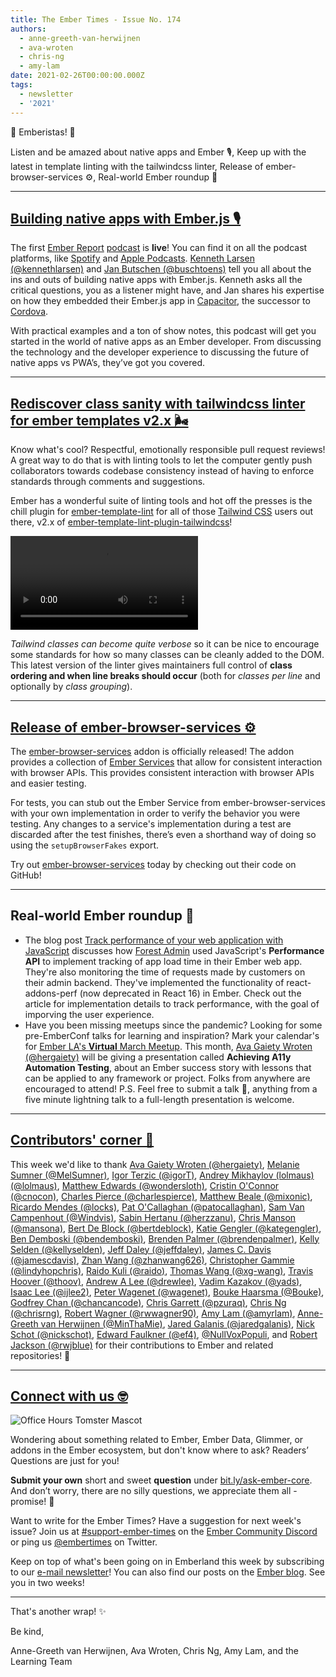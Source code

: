 ```yaml
---
title: The Ember Times - Issue No. 174
authors:
  - anne-greeth-van-herwijnen
  - ava-wroten
  - chris-ng
  - amy-lam
date: 2021-02-26T00:00:00.000Z
tags:
  - newsletter
  - '2021'
---
```


👋 Emberistas! 🐹

Listen and be amazed about native apps and Ember 🎙️,
Keep up with the latest in template linting with the tailwindcss linter,
Release of ember-browser-services ⚙️,
Real-world Ember roundup 🙌

---

## [Building native apps with Ember.js 🎙️](https://audio.ember.report)

The first [Ember Report](ember.report) [podcast](https://audio.ember.report/1680877/7875391-001-building-native-apps-with-ember-js) is **live**! You can find it on all the podcast platforms, like [Spotify](https://open.spotify.com/show/58CczXeudOxy4cCdQ0CJUi) and [Apple Podcasts](https://podcasts.apple.com/podcast/the-ember-report/id1554053161). [Kenneth Larsen (@kennethlarsen)](https://github.com/kennethlarsen) and [Jan Butschen (@buschtoens)](https://github.com/buschtoens) tell you all about the ins and outs of building native apps with Ember.js. Kenneth asks all the critical questions, you as a listener might have, and Jan shares his expertise on how they embedded their Ember.js app in [Capacitor](https://capacitorjs.com/docs), the successor to [Cordova](https://cordova.apache.org).

With practical examples and a ton of show notes, this podcast will get you started in the world of native apps as an Ember developer. From discussing the technology and the developer experience to discussing the future of native apps vs PWA’s, they’ve got you covered.

---

## [Rediscover class sanity with tailwindcss linter for ember templates v2.x 🌬](https://gitlab.com/michal-bryxi/open-source/ember-template-lint-plugin-tailwindcss)

Know what's cool? Respectful, emotionally responsible pull request reviews! A great way to do that is with linting tools to let the computer gently push collaborators towards codebase consistency instead of having to enforce standards through comments and suggestions.

Ember has a wonderful suite of linting tools and hot off the presses is the chill plugin for [ember-template-lint](https://github.com/ember-template-lint/ember-template-lint) for all of those [Tailwind CSS](https://tailwindcss.com/) users out there, v2.x of [ember-template-lint-plugin-tailwindcss](https://gitlab.com/michal-bryxi/open-source/ember-template-lint-plugin-tailwindcss)!

![Example of class-order rule](https://gitlab.com/michal-bryxi/open-source/ember-template-lint-plugin-tailwindcss/-/raw/master/docs/rule/class-order.webm)

_Tailwind classes can become quite verbose_ so it can be nice to encourage some standards for how so many classes can be cleanly added to the DOM. This latest version of the linter gives maintainers full control of **class ordering and when line breaks should occur** (both for _classes per line_ and optionally by _class grouping_).

---

## [Release of ember-browser-services ⚙️](https://github.com/CrowdStrike/ember-browser-services)

The [ember-browser-services](https://github.com/CrowdStrike/ember-browser-services) addon is officially released! The addon provides a collection of [Ember Services](https://guides.emberjs.com/release/services/) that allow for consistent interaction with browser APIs. This provides consistent interaction with browser APIs and easier testing.

For tests, you can stub out the Ember Service from ember-browser-services with your own implementation in order to verify the behavior you were testing. Any changes to a service's implementation during a test are discarded after the test finishes, there’s even a shorthand way of doing so using the `setupBrowserFakes` export.

Try out [ember-browser-services](https://github.com/CrowdStrike/ember-browser-services) today by checking out their code on GitHub!

---

## Real-world Ember roundup 🙌

* The blog post [Track performance of your web application with JavaScript](https://blog.forestadmin.com/track-performance-of-your-web-application-with-javascript-2/) discusses how [Forest Admin](https://www.forestadmin.com/) used JavaScript's **Performance API** to implement tracking of app load time in their Ember web app. They're also monitoring the time of requests made by customers on their admin backend. They've implemented the functionality of react-addons-perf (now deprecated in React 16) in Ember. Check out the article for implementation details to track performance, with the goal of imporving the user experience.
* Have you been missing meetups since the pandemic? Looking for some pre-EmberConf talks for learning and inspiration? Mark your calendar's for [Ember LA's **Virtual** March Meetup](https://www.meetup.com/Ember-LA/events/276336494/). This month, [Ava Gaiety Wroten (@hergaiety)](https://github.com/hergaiety) will be giving a presentation called **Achieving A11y Automation Testing**, about an Ember success story with lessons that can be applied to any framework or project. Folks from anywhere are encouraged to attend! P.S. Feel free to submit a talk 📜, anything from a five minute lightning talk to a full-length presentation is welcome.

---

## [Contributors' corner 👏](https://guides.emberjs.com/release/contributing/repositories/)

<p>This week we'd like to thank <a href="https://github.com/hergaiety" rel="noopener noreferrer" target="_blank">Ava Gaiety Wroten (@hergaiety)</a>, <a href="https://github.com/MelSumner" rel="noopener noreferrer" target="_blank">Melanie Sumner (@MelSumner)</a>, <a href="https://github.com/igorT" rel="noopener noreferrer" target="_blank">Igor Terzic (@igorT)</a>, <a href="https://github.com/lolmaus" rel="noopener noreferrer" target="_blank">Andrey Mikhaylov (lolmaus) (@lolmaus)</a>, <a href="https://github.com/wondersloth" rel="noopener noreferrer" target="_blank">Matthew Edwards (@wondersloth)</a>, <a href="https://github.com/cnocon" rel="noopener noreferrer" target="_blank">Cristin O'Connor (@cnocon)</a>, <a href="https://github.com/charlespierce" rel="noopener noreferrer" target="_blank">Charles Pierce (@charlespierce)</a>, <a href="https://github.com/mixonic" rel="noopener noreferrer" target="_blank">Matthew Beale (@mixonic)</a>, <a href="https://github.com/locks" rel="noopener noreferrer" target="_blank">Ricardo Mendes (@locks)</a>, <a href="https://github.com/patocallaghan" rel="noopener noreferrer" target="_blank">Pat O'Callaghan (@patocallaghan)</a>, <a href="https://github.com/Windvis" rel="noopener noreferrer" target="_blank">Sam Van Campenhout (@Windvis)</a>, <a href="https://github.com/herzzanu" rel="noopener noreferrer" target="_blank">Sabin Hertanu (@herzzanu)</a>, <a href="https://github.com/mansona" rel="noopener noreferrer" target="_blank">Chris Manson (@mansona)</a>, <a href="https://github.com/bertdeblock" rel="noopener noreferrer" target="_blank">Bert De Block (@bertdeblock)</a>, <a href="https://github.com/kategengler" rel="noopener noreferrer" target="_blank">Katie Gengler (@kategengler)</a>, <a href="https://github.com/bendemboski" rel="noopener noreferrer" target="_blank">Ben Demboski (@bendemboski)</a>, <a href="https://github.com/brendenpalmer" rel="noopener noreferrer" target="_blank">Brenden Palmer (@brendenpalmer)</a>, <a href="https://github.com/kellyselden" rel="noopener noreferrer" target="_blank">Kelly Selden (@kellyselden)</a>, <a href="https://github.com/jeffdaley" rel="noopener noreferrer" target="_blank">Jeff Daley (@jeffdaley)</a>, <a href="https://github.com/jamescdavis" rel="noopener noreferrer" target="_blank">James C. Davis (@jamescdavis)</a>, <a href="https://github.com/zhanwang626" rel="noopener noreferrer" target="_blank">Zhan Wang (@zhanwang626)</a>, <a href="https://github.com/lindyhopchris" rel="noopener noreferrer" target="_blank">Christopher Gammie (@lindyhopchris)</a>, <a href="https://github.com/raido" rel="noopener noreferrer" target="_blank">Raido Kuli (@raido)</a>, <a href="https://github.com/xg-wang" rel="noopener noreferrer" target="_blank">Thomas Wang (@xg-wang)</a>, <a href="https://github.com/thoov" rel="noopener noreferrer" target="_blank">Travis Hoover (@thoov)</a>, <a href="https://github.com/drewlee" rel="noopener noreferrer" target="_blank">Andrew A Lee (@drewlee)</a>, <a href="https://github.com/yads" rel="noopener noreferrer" target="_blank">Vadim Kazakov (@yads)</a>, <a href="https://github.com/ijlee2" rel="noopener noreferrer" target="_blank">Isaac Lee (@ijlee2)</a>, <a href="https://github.com/wagenet" rel="noopener noreferrer" target="_blank">Peter Wagenet (@wagenet)</a>, <a href="https://github.com/Bouke" rel="noopener noreferrer" target="_blank">Bouke Haarsma (@Bouke)</a>, <a href="https://github.com/chancancode" rel="noopener noreferrer" target="_blank">Godfrey Chan (@chancancode)</a>, <a href="https://github.com/pzuraq" rel="noopener noreferrer" target="_blank">Chris Garrett (@pzuraq)</a>, <a href="https://github.com/chrisrng" rel="noopener noreferrer" target="_blank">Chris Ng (@chrisrng)</a>, <a href="https://github.com/rwwagner90" rel="noopener noreferrer" target="_blank">Robert Wagner (@rwwagner90)</a>, <a href="https://github.com/amyrlam" rel="noopener noreferrer" target="_blank">Amy Lam (@amyrlam)</a>, <a href="https://github.com/MinThaMie" rel="noopener noreferrer" target="_blank">Anne-Greeth van Herwijnen (@MinThaMie)</a>, <a href="https://github.com/jaredgalanis" rel="noopener noreferrer" target="_blank">Jared Galanis (@jaredgalanis)</a>, <a href="https://github.com/nickschot" rel="noopener noreferrer" target="_blank">Nick Schot (@nickschot)</a>, <a href="https://github.com/ef4" rel="noopener noreferrer" target="_blank">Edward Faulkner (@ef4)</a>, <a href="https://github.com/NullVoxPopuli" rel="noopener noreferrer" target="_blank">@NullVoxPopuli</a>, and <a href="https://github.com/rwjblue" rel="noopener noreferrer" target="_blank">Robert Jackson (@rwjblue)</a> for their contributions to Ember and related repositories! 💖</p>

---

## [Connect with us 🤓](https://docs.google.com/forms/d/e/1FAIpQLScqu7Lw_9cIkRtAiXKitgkAo4xX_pV1pdCfMJgIr6Py1V-9Og/viewform)

<div class="blog-row">
  <img class="float-right small transparent padded" alt="Office Hours Tomster Mascot" title="Readers' Questions" src="/images/tomsters/officehours.png" />

  <p>Wondering about something related to Ember, Ember Data, Glimmer, or addons in the Ember ecosystem, but don't know where to ask? Readers’ Questions are just for you!</p>

  <p><strong>Submit your own</strong> short and sweet <strong>question</strong> under <a href="https://bit.ly/ask-ember-core" target="rq">bit.ly/ask-ember-core</a>. And don’t worry, there are no silly questions, we appreciate them all - promise! 🤞</p>

  <p>Want to write for the Ember Times? Have a suggestion for next week's issue? Join us at <a href="https://discordapp.com/channels/480462759797063690/485450546887786506">#support-ember-times</a> on the <a href="https://discord.gg/emberjs">Ember Community Discord</a> or ping us <a href="https://twitter.com/embertimes">@embertimes</a> on Twitter.</p>

  <p>Keep on top of what's been going on in Emberland this week by subscribing to our <a href="https://embertimes.substack.com/">e-mail newsletter</a>! You can also find our posts on the <a href="https://blog.emberjs.com/tag/newsletter">Ember blog</a>. See you in two weeks!</p>
</div>

---

That's another wrap! ✨

Be kind,

Anne-Greeth van Herwijnen, Ava Wroten, Chris Ng, Amy Lam, and the Learning Team
